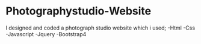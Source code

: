 # Photographystudio-Website
I designed and coded a photograph studio website which i used;
-Html
-Css
-Javascript
-Jquery
-Bootstrap4
